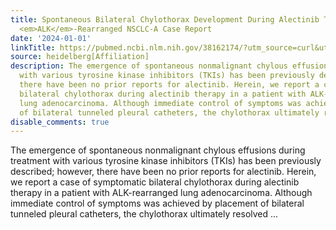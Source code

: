 ```yaml
---
title: Spontaneous Bilateral Chylothorax Development During Alectinib Therapy for
  <em>ALK</em>-Rearranged NSCLC-A Case Report
date: '2024-01-01'
linkTitle: https://pubmed.ncbi.nlm.nih.gov/38162174/?utm_source=curl&utm_medium=rss&utm_campaign=pubmed-2&utm_content=1FakS-2QOkCT8HsMOQP1bCRQ4YzyumYOmxmF0moLsQ3dFB1E9V&fc=20220326224207&ff=20240102170612&v=2.18.0
source: heidelberg[Affiliation]
description: The emergence of spontaneous nonmalignant chylous effusions during treatment
  with various tyrosine kinase inhibitors (TKIs) has been previously described; however,
  there have been no prior reports for alectinib. Herein, we report a case of symptomatic
  bilateral chylothorax during alectinib therapy in a patient with ALK-rearranged
  lung adenocarcinoma. Although immediate control of symptoms was achieved by placement
  of bilateral tunneled pleural catheters, the chylothorax ultimately resolved ...
disable_comments: true
---
```

The emergence of spontaneous nonmalignant chylous effusions during treatment with various tyrosine kinase inhibitors (TKIs) has been previously described; however, there have been no prior reports for alectinib. Herein, we report a case of symptomatic bilateral chylothorax during alectinib therapy in a patient with ALK-rearranged lung adenocarcinoma. Although immediate control of symptoms was achieved by placement of bilateral tunneled pleural catheters, the chylothorax ultimately resolved ...